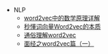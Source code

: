 - NLP
	- [word2vec中的数学原理详解](NLP/word2vec中的数学原理详解.md)
	- [秒懂词向量Word2vec的本质](NLP/秒懂词向量Word2vec的本质.md)
	- [通俗理解word2vec](NLP/通俗理解word2vec.md)
	- [面经之word2vec篇（一）](NLP/面经之word2vec篇（一）.md)
